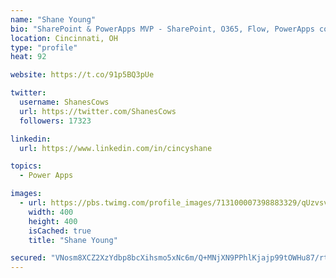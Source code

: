 ```yaml
---
name: "Shane Young"
bio: "SharePoint & PowerApps MVP - SharePoint, O365, Flow, PowerApps consulting? @PowerApps911 | Pure Snark? You found it."
location: Cincinnati, OH
type: "profile"
heat: 92

website: https://t.co/91p5BQ3pUe

twitter:
  username: ShanesCows
  url: https://twitter.com/ShanesCows
  followers: 17323

linkedin:
  url: https://www.linkedin.com/in/cincyshane

topics:
  - Power Apps

images:
  - url: https://pbs.twimg.com/profile_images/713100007398883329/qUzvsvQ3_400x400.jpg
    width: 400
    height: 400
    isCached: true
    title: "Shane Young"

secured: "VNosm8XCZ2XzYdbp8bcXihsmo5xNc6m/Q+MNjXN9PPhlKjajp99tOWHu87/rtdNk8mazreU/MXUslHJBRaEubIpDsuT5ybhkiMEBPDQDEehDtsNqEZztFs6aYvwu5zdcl0o/GG76LzgWPoDZFgd8cBh/CCvTW6zsPi/zmIuTT+2AD83eCPTvrealVS3OS5bmyMw+rUMw0SBzZHYnOwG7+BnnbJZiMhjP1ir8jHH7kyjevm+os3ssQCJfRLB8OTzk3M4RlOsSof4yBuWl5spM9mu9s7SE2DFex9emDzhyIZyR5l0vUYVJTVMMF+Jwt6mZmee6SGQOO06S8+eCtBYraQcbzk4AWlL35iEW99DZq/JDBXyiWP6E6NwjW125XHZqinJQa+wRqZf1ZB5e1Dj2gx/98a8cUnb7m9BoEp+Z17k=;5h+WqS2aPq3MBgALSTNpmA=="
---
```


